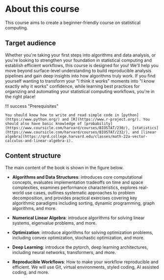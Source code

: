 # About this course

This course aims to create a beginner-friendly course on statistical computing.


## Target audience

Whether you're taking your first steps into algorithms and data analysis, or you're looking to strengthen your foundation in statistical computing and establish efficient workflows, this course is designed for you! We'll help you move beyond surface-level understanding to build reproducible analysis pipelines and gain deep insights into how algorithms truly work. If you find yourself wanting to transform your "I think it works" moments into "I know exactly why it works" confidence, while learning best practices for organizing and automating your statistical computing workflows, you're in the right place!

!!! success "Prerequisites"

    You should know how to write and read simple code in [python](https://www.python.org/) and [R](https://www.r-project.org/). You should also have basic knowledge of [probability](https://www.coursicle.com/harvard/courses/BIOSTAT/230/), [statistics](https://www.coursicle.com/harvard/courses/BIOSTAT/232/), and [linear algebra](https://qrd.college.harvard.edu/classes/math-22a-vector-calculus-and-linear-algebra-i).

## Content structure

The main content of the book is shown in the figure below.

- **Algorithms and Data Structures**: introduces core computational concepts, evaluates implementation tradeoffs on time and space complexities, examines performance characteristics, explores real-world use cases, outlines systematic approaches to problem decomposition, and provides practical exercises covering key algorithmic paradigms including sorting, dynamic programming, graph algorithms, and more.

- **Numerical Linear Algebra**: introduce algorithms for solving linear systems, eigenvalue problems, and more.
- **Optimization**: introduce algorithms for solving optimization problems, including convex optimization, stochastic optimization, and more.
- **Deep Learning**: introduce the pytorch, deep learning architectures, including neural networks, transformers, and more.
- **Reproducible Workflows**: How to make your workflow reproducible and efficient. We will use Git, virtual environments, styled coding, AI assisted coding, and more.
